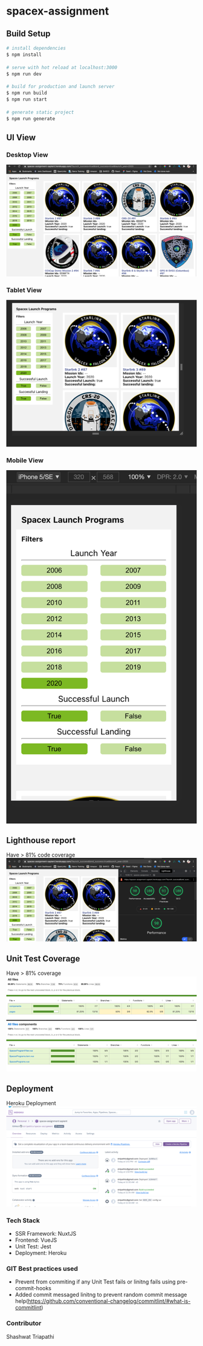 # spacex-assignment

## Build Setup

```bash
# install dependencies
$ npm install

# serve with hot reload at localhost:3000
$ npm run dev

# build for production and launch server
$ npm run build
$ npm run start

# generate static project
$ npm run generate
```

## UI View

### Desktop View
![Alt text](docs/img/desktop.png?raw=true "Desktop view")


### Tablet View
![Alt text](docs/img/tablet.png?raw=true "Tablet view")


### Mobile View
![Alt text](docs/img/mobile.png?raw=true "Mobile view")

## Lighthouse report
Have > 81% code coverage
![Alt text](docs/img/lighthouse-report.png?raw=true "Lighthouse report for Performance, SEO, Best Practices and Accessibility")

## Unit Test Coverage
Have > 81% coverage
![Alt text](docs/img/coverage-full.png?raw=true "Coverage report for all code")
![Alt text](docs/img/coverage-component.png?raw=true "Coverage report for all components")

## Deployment
Heroku Deployment
![Alt text](docs/img/heroku.png?raw=true "Heroku Deployment")

### Tech Stack
* SSR Framework: NuxtJS
* Frontend: VueJS
* Unit Test: Jest
* Deployment: Heroku

### GIT Best practices used
* Prevent from commiting if any Unit Test fails or linitng fails using pre-commit-hooks
* Added commit messaged linitng to prevent random commit message help(https://github.com/conventional-changelog/commitlint/#what-is-commitlint)

### Contributor
Shashwat Triapathi
